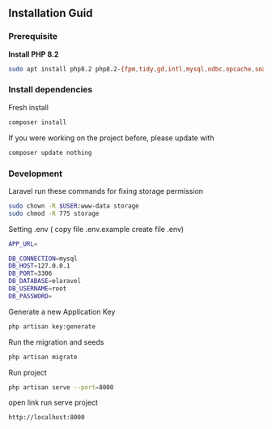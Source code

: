 

## Installation Guid

### Prerequisite

**Install PHP 8.2**

```bash
sudo apt install php8.2 php8.2-{fpm,tidy,gd,intl,mysql,odbc,opcache,soap,dev,curl,bz2,bcmath,json,mbstring,xml,zip,memcached} php-redis
```

### Install dependencies

Fresh install

```bash
composer install
```

If you were working on the project before, please update with

```bash
composer update nothing
```

### Development

Laravel run these commands for fixing storage permission

```bash
sudo chown -R $USER:www-data storage
sudo chmod -R 775 storage
```

Setting .env ( copy file .env.example create file .env)

```bash
APP_URL=

DB_CONNECTION=mysql
DB_HOST=127.0.0.1
DB_PORT=3306
DB_DATABASE=elaravel
DB_USERNAME=root
DB_PASSWORD=

```

Generate a new Application Key

```bash
php artisan key:generate
```

Run the migration and seeds

```bash
php artisan migrate

```

Run project

```bash
php artisan serve --port=8000
```

open link run serve project

```bash
http://localhost:8000
```
